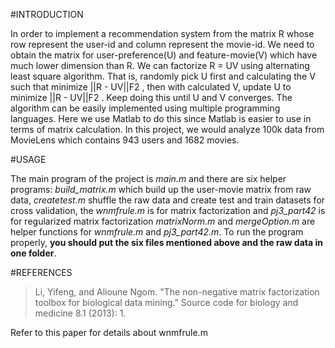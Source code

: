 #INTRODUCTION

In order to implement a recommendation system from the matrix R whose row represent the user-id and column represent the movie-id. We need to obtain the matrix for user-preference(U) and feature-movie(V) which have much lower dimension than R. We can factorize R = UV using alternating least square algorithm. That is, randomly pick U first and calculating the V such that minimize ||R - UV||F2 , then with calculated V, update U to minimize  ||R - UV||F2 . Keep doing this until U and V converges. The algorithm can be easily implemented using multiple programming languages. Here we use Matlab to do this since Matlab is easier to use in terms of matrix calculation. In this project, we would analyze 100k data from MovieLens which contains 943 users and 1682 movies.

#USAGE

The main program of the project is *main.m* and there are six helper programs: *build_matrix.m* which build up the user-movie matrix from raw data, *createtest.m* shuffle the raw data and create test and train datasets for cross validation, the *wnmfrule.m* is for matrix factorization and *pj3_part42* is for regularized matrix factorization *matrixNorm.m* and *mergeOption.m* are helper functions for *wnmfrule.m* and *pj3_part42.m*. To run the program properly, **you should put the six files mentioned above and the raw data in one folder**.

#REFERENCES

>Li, Yifeng, and Alioune Ngom. "The non-negative matrix factorization toolbox for biological data mining." Source code for biology and medicine 8.1 (2013): 1.

Refer to this paper for details about wnmfrule.m

